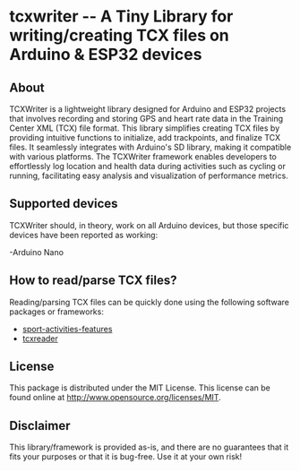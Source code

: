 # tcxwriter -- A Tiny Library for writing/creating TCX files on Arduino & ESP32 devices

## About

TCXWriter is a lightweight library designed for Arduino and ESP32 projects that involves recording and storing GPS and heart rate data in the Training Center XML (TCX) file format. This library simplifies creating TCX files by providing intuitive functions to initialize, add trackpoints, and finalize TCX files. It seamlessly integrates with Arduino's SD library, making it compatible with various platforms. The TCXWriter framework enables developers to effortlessly log location and health data during activities such as cycling or running, facilitating easy analysis and visualization of performance metrics.

## Supported devices

TCXWriter should, in theory, work on all Arduino devices, but those specific devices have been reported as working:

-Arduino Nano

## How to read/parse TCX files?

Reading/parsing TCX files can be quickly done using the following software packages or frameworks:

- [sport-activities-features](https://github.com/firefly-cpp/sport-activities-features)
- [tcxreader](https://github.com/alenrajsp/tcxreader)

## License

This package is distributed under the MIT License. This license can be found online at <http://www.opensource.org/licenses/MIT>.

## Disclaimer

This library/framework is provided as-is, and there are no guarantees that it fits your purposes or that it is bug-free. Use it at your own risk!
